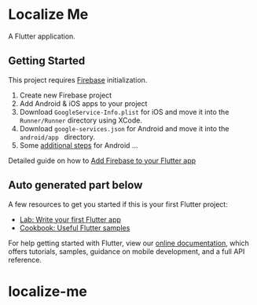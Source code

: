 # Localize Me

A  Flutter application.

## Getting Started

This project requires [Firebase](https://firebase.google.com/) initialization.

1. Create new Firebase project
2. Add Android & iOS apps to your project
3. Download `GoogleService-Info.plist` for iOS and move it into the `Runner/Runner` directory using XCode.
4. Download `google-services.json` for Android and move it into the `android/app ` directory.
5. Some [additional steps](https://firebase.google.com/docs/flutter/setup?platform=android#add-config-file) for Android ...

Detailed guide on how to [Add Firebase to your Flutter app](https://firebase.google.com/docs/flutter/setup)

## Auto generated part below

A few resources to get you started if this is your first Flutter project:

- [Lab: Write your first Flutter app](https://flutter.dev/docs/get-started/codelab)
- [Cookbook: Useful Flutter samples](https://flutter.dev/docs/cookbook)

For help getting started with Flutter, view our
[online documentation](https://flutter.dev/docs), which offers tutorials,
samples, guidance on mobile development, and a full API reference.
# localize-me
